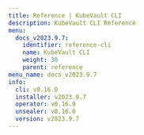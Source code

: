 ```yaml
---
title: Reference | KubeVault CLI
description: KubeVault CLI Reference
menu:
  docs_v2023.9.7:
    identifier: reference-cli
    name: KubeVault CLI
    weight: 30
    parent: reference
menu_name: docs_v2023.9.7
info:
  cli: v0.16.0
  installer: v2023.9.7
  operator: v0.16.0
  unsealer: v0.16.0
  version: v2023.9.7
---
```


